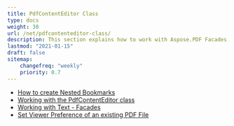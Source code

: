 ```yaml
---
title: PdfContentEditor Class
type: docs
weight: 30
url: /net/pdfcontenteditor-class/
description: This section explains how to work with Aspose.PDF Facades using PdfContentEditor Class.
lastmod: "2021-01-15"
draft: false
sitemap:
    changefreq: "weekly"
    priority: 0.7
---
```


- [How to create Nested Bookmarks](/pdf/net/how-to-create-nested-bookmarks/)
- [Working with the PdfContentEditor class](/pdf/net/working-with-the-pdfcontenteditor-class/)
- [Working with Text - Facades](/pdf/net/working-with-text-facades/)
- [Set Viewer Preference of an existing PDF File](/pdf/net/set-viewer-preference-of-an-existing-pdf-file/)
